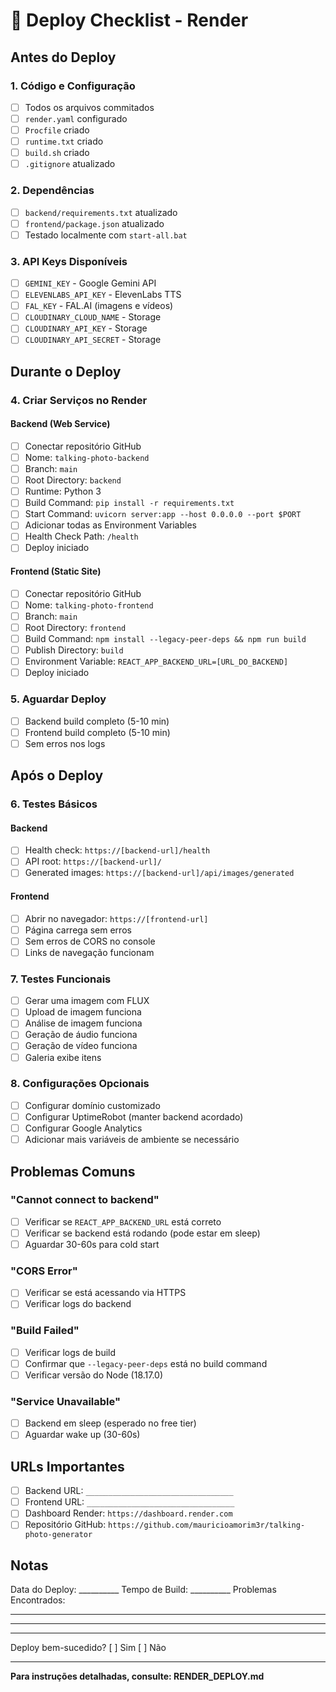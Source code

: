 # 🚀 Deploy Checklist - Render

## Antes do Deploy

### 1. Código e Configuração
- [ ] Todos os arquivos commitados
- [ ] `render.yaml` configurado
- [ ] `Procfile` criado
- [ ] `runtime.txt` criado
- [ ] `build.sh` criado
- [ ] `.gitignore` atualizado

### 2. Dependências
- [ ] `backend/requirements.txt` atualizado
- [ ] `frontend/package.json` atualizado
- [ ] Testado localmente com `start-all.bat`

### 3. API Keys Disponíveis
- [ ] `GEMINI_KEY` - Google Gemini API
- [ ] `ELEVENLABS_API_KEY` - ElevenLabs TTS
- [ ] `FAL_KEY` - FAL.AI (imagens e vídeos)
- [ ] `CLOUDINARY_CLOUD_NAME` - Storage
- [ ] `CLOUDINARY_API_KEY` - Storage
- [ ] `CLOUDINARY_API_SECRET` - Storage

## Durante o Deploy

### 4. Criar Serviços no Render

#### Backend (Web Service)
- [ ] Conectar repositório GitHub
- [ ] Nome: `talking-photo-backend`
- [ ] Branch: `main`
- [ ] Root Directory: `backend`
- [ ] Runtime: Python 3
- [ ] Build Command: `pip install -r requirements.txt`
- [ ] Start Command: `uvicorn server:app --host 0.0.0.0 --port $PORT`
- [ ] Adicionar todas as Environment Variables
- [ ] Health Check Path: `/health`
- [ ] Deploy iniciado

#### Frontend (Static Site)
- [ ] Conectar repositório GitHub
- [ ] Nome: `talking-photo-frontend`
- [ ] Branch: `main`
- [ ] Root Directory: `frontend`
- [ ] Build Command: `npm install --legacy-peer-deps && npm run build`
- [ ] Publish Directory: `build`
- [ ] Environment Variable: `REACT_APP_BACKEND_URL=[URL_DO_BACKEND]`
- [ ] Deploy iniciado

### 5. Aguardar Deploy
- [ ] Backend build completo (5-10 min)
- [ ] Frontend build completo (5-10 min)
- [ ] Sem erros nos logs

## Após o Deploy

### 6. Testes Básicos

#### Backend
- [ ] Health check: `https://[backend-url]/health`
- [ ] API root: `https://[backend-url]/`
- [ ] Generated images: `https://[backend-url]/api/images/generated`

#### Frontend
- [ ] Abrir no navegador: `https://[frontend-url]`
- [ ] Página carrega sem erros
- [ ] Sem erros de CORS no console
- [ ] Links de navegação funcionam

### 7. Testes Funcionais
- [ ] Gerar uma imagem com FLUX
- [ ] Upload de imagem funciona
- [ ] Análise de imagem funciona
- [ ] Geração de áudio funciona
- [ ] Geração de vídeo funciona
- [ ] Galeria exibe itens

### 8. Configurações Opcionais
- [ ] Configurar domínio customizado
- [ ] Configurar UptimeRobot (manter backend acordado)
- [ ] Configurar Google Analytics
- [ ] Adicionar mais variáveis de ambiente se necessário

## Problemas Comuns

### "Cannot connect to backend"
- [ ] Verificar se `REACT_APP_BACKEND_URL` está correto
- [ ] Verificar se backend está rodando (pode estar em sleep)
- [ ] Aguardar 30-60s para cold start

### "CORS Error"
- [ ] Verificar se está acessando via HTTPS
- [ ] Verificar logs do backend

### "Build Failed"
- [ ] Verificar logs de build
- [ ] Confirmar que `--legacy-peer-deps` está no build command
- [ ] Verificar versão do Node (18.17.0)

### "Service Unavailable"
- [ ] Backend em sleep (esperado no free tier)
- [ ] Aguardar wake up (30-60s)

## URLs Importantes

- [ ] Backend URL: `_________________________________`
- [ ] Frontend URL: `_________________________________`
- [ ] Dashboard Render: `https://dashboard.render.com`
- [ ] Repositório GitHub: `https://github.com/mauricioamorim3r/talking-photo-generator`

## Notas

Data do Deploy: __________
Tempo de Build: __________
Problemas Encontrados: 
_______________________________________________
_______________________________________________
_______________________________________________

Deploy bem-sucedido? [ ] Sim [ ] Não

---

**Para instruções detalhadas, consulte: RENDER_DEPLOY.md**
